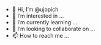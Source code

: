 - 👋 Hi, I’m @ujopich
- 👀 I’m interested in ...
- 🌱 I’m currently learning ...
- 💞️ I’m looking to collaborate on ...
- 📫 How to reach me ...

<!---
ujopich/ujopich is a ✨ special ✨ repository because its `README.md` (this file) appears on your GitHub profile.
You can click the Preview link to take a look at your changes.
--->
